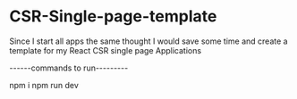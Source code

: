 # CSR-Single-page-template
Since I start all apps the same thought I would save some time and create a template for my React CSR single page Applications

------commands to run---------

npm i 
npm run dev
